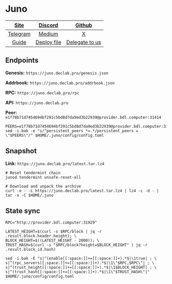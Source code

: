 # Juno

|[Site](https://www.junonetwork.io/)|[Discord](https://discord.gg/mcHpbvjYBA)|[Github](https://github.com/CosmosContracts)|
|:--:|:--:|:--:|
|[Telegram](https://t.me/JunoNetwork)|[Medium](https://docs.junonetwork.io/juno/readme)|[X](https://twitter.com/JunoNetwork)|
|[Guide](https://services.declab.pro/guides)|[Deploy file](https://gitopia.com/DecloudNodesLab/cosmos-universe/tree/master/projects/Juno/juno_deploy.yml)|[Delegate to us](https://restake.app/juno/junovaloper1ax4c40gn3s74xxm75g6cmts3fw7rq64gweqg8q)|


## Endpoints

**Genesis:** ```https://juno.declab.pro/genesis.json```

**Addrbook:** ```https://juno.declab.pro/addrbook.json```

**RPC:** ```https://juno.declab.pro/rpc```

**API:** ```https://juno.declab.pro```

**Peer:** ```e1f78b71d7454694bf291c5bd8d7da9ed3b22939@provider.bdl.computer:31414```

```
PEERS=e1f78b71d7454694bf291c5bd8d7da9ed3b22939@provider.bdl.computer:31414,0edf09d33c9f5429c7539f11a56e1e0ab8981529@144.217.158.129:26656,07191cd1f1968bd21373b53eb5b932deb408a5b7@167.235.216.230:27003,b1d278873767fad599ebf710f840d90c93e8caeb@95.111.249.160:26656,839088f5507a45d1cee03739f741d87749868009@198.244.165.175:16656,7b4cd4197afd6851abdf0875bfb3e348df8b03cc@65.109.61.50:26656
sed -i.bak -e "s/^persistent_peers *=.*/persistent_peers = \"$PEERS\"/" $HOME/.juno/config/config.toml
```

## Snapshot 

**Link:** ```https://juno.declab.pro/latest.tar.lz4```

```
# Reset tendermint chain
junod tendermint unsafe-reset-all

# Download and unpack the archive
curl -o - -L https://juno.declab.pro/latest.tar.lz4 | lz4 -c -d - | tar -x -C $HOME/.juno
```

## State sync

```
RPC="http://provider.bdl.computer:31929"

LATEST_HEIGHT=$(curl -s $RPC/block | jq -r .result.block.header.height); \
BLOCK_HEIGHT=$((LATEST_HEIGHT - 2000)); \
TRUST_HASH=$(curl -s "$RPC/block?height=$BLOCK_HEIGHT" | jq -r .result.block_id.hash)

sed -i.bak -E "s|^(enable[[:space:]]+=[[:space:]]+).*$|\1true| ; \
s|^(rpc_servers[[:space:]]+=[[:space:]]+).*$|\1\"$RPC,$RPC\"| ; \
s|^(trust_height[[:space:]]+=[[:space:]]+).*$|\1$BLOCK_HEIGHT| ; \
s|^(trust_hash[[:space:]]+=[[:space:]]+).*$|\1\"$TRUST_HASH\"|" $HOME/.juno/config/config.toml
```
